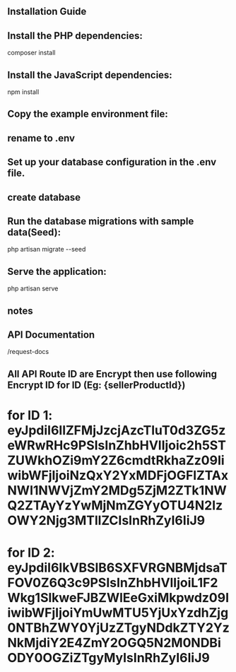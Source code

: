 
## Installation Guide

## Install the PHP dependencies:
composer install

## Install the JavaScript dependencies:
npm install

## Copy the example environment file:
## rename to .env

## Set up your database configuration in the .env file.

## create database

## Run the database migrations with sample data(Seed):
php artisan migrate --seed

## Serve the application:
php artisan serve



## notes

## API Documentation
/request-docs

## All API Route ID are Encrypt then use following Encrypt ID for ID (Eg: {sellerProductId})
# for ID 1: eyJpdiI6IlZFMjJzcjAzcTluT0d3ZG5zeWRwRHc9PSIsInZhbHVlIjoic2h5STZUWkhOZi9mY2Z6cmdtRkhaZz09IiwibWFjIjoiNzQxY2YxMDFjOGFlZTAxNWI1NWVjZmY2MDg5ZjM2ZTk1NWQ2ZTAyYzYwMjNmZGYyOTU4N2IzOWY2Njg3MTllZCIsInRhZyI6IiJ9

# for ID 2: eyJpdiI6IkVBSlB6SXFVRGNBMjdsaTFOV0Z6Q3c9PSIsInZhbHVlIjoiL1F2Wkg1SlkweFJBZWlEeGxiMkpwdz09IiwibWFjIjoiYmUwMTU5YjUxYzdhZjg0NTBhZWY0YjUzZTgyNDdkZTY2YzNkMjdiY2E4ZmY2OGQ5N2M0NDBiODY0OGZiZTgyMyIsInRhZyI6IiJ9 


